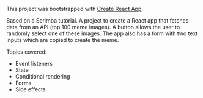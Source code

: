 This project was bootstrapped with [Create React App](https://github.com/facebook/create-react-app).

Based on a Scrimba tutorial.
A project to create a React app that fetches data from an API (top 100 meme images).
A button allows the user to randomly select one of these images.
The app also has a form with two text inputs which are copied to create the meme.

Topics covered:
* Event listeners
* State
* Conditional rendering
* Forms
* Side effects

